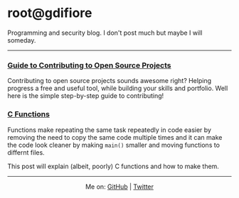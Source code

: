 # root@gdifiore

Programming and security blog. I don't post much but maybe I will someday.

<hr>

### [Guide to Contributing to Open Source Projects](/posts/2017/2017-06-guide-to-contributing-to-open-source.md)

Contributing to open source projects sounds awesome right? Helping progress a free and useful tool, while building your skills and portfolio. Well here is the simple step-by-step guide to contributing!

### [C Functions](/posts/2018/2018-06-c-functions.md)

Functions make repeating the same task repeatedly in code easier by removing the need to copy the same code multiple times and it can make the code look cleaner by making `main()` smaller and moving functions to differnt files.

This post will explain (albeit, poorly) C functions and how to make them.

<hr>

<center>Me on: <a href="https://github.com/gdifiore/">GitHub</a> | <a href="https://twitter.com/gdifiore_">Twitter</a></center>
